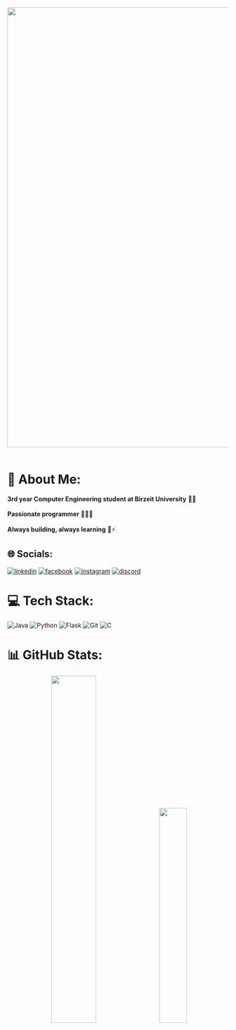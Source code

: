 <img src="https://github.com/Anmol-Baranwal/Cool-GIFs-For-GitHub/assets/74038190/0c7eb6ed-663b-4ce4-bfbd-18239a38ba1b" width="1000">
<br><br>


# 💫 About Me:
**3rd year Computer Engineering student at Birzeit University**  📖🔭 <br><br>**Passionate programmer** 👨‍💻🦈 <br><br>**Always building, always learning**  🚀⚡️



## 🌐 Socials:
<p><a target="_blank" href="https://www.linkedin.com/in/abedalrheemfialah" style="display: inline-block;"><img src="https://img.shields.io/badge/linkedin-logo?style=for-the-badge&logo=linkedin&logoColor=white&color=%230a77b6" alt="linkedin" /></a>
<a target="_blank" href="https://www.facebook.com/abedalrheem.fialah" style="display: inline-block;"><img src="https://img.shields.io/badge/facebook-logo?style=for-the-badge&logo=facebook&logoColor=white&color=%230866ff" alt="facebook" /></a>
<a target="_blank" href="https://www.instagram.com/abedfialah_03" style="display: inline-block;"><img src="https://img.shields.io/badge/instagram-logo?style=for-the-badge&logo=instagram&logoColor=white&color=%23F35369" alt="instagram" /></a>
<a target="_blank" href="https://discordapp.com/users/aboud2124/" style="display: inline-block;"><img src="https://img.shields.io/badge/Discord-%237289DA.svg?logo=discord&logoColor=white" alt="discord" /></a></p>



# 💻 Tech Stack:
![Java](https://img.shields.io/badge/java-%23ED8B00.svg?style=for-the-badge&logo=openjdk&logoColor=white)  ![Python](https://img.shields.io/badge/python-3670A0?style=for-the-badge&logo=python&logoColor=ffdd54)  ![Flask](https://img.shields.io/badge/flask-%23000.svg?style=for-the-badge&logo=flask&logoColor=white)  ![Git](https://img.shields.io/badge/git-%23F05033.svg?style=for-the-badge&logo=git&logoColor=white)  ![C](https://img.shields.io/badge/c-%2300599C.svg?style=for-the-badge&logo=c&logoColor=white)




# 📊 GitHub Stats:
<p align="center">
  <img src="https://github-readme-stats.vercel.app/api?username=iAboud98&theme=holi&hide_border=false&include_all_commits=false&count_private=false" width="45%" style="margin-right: 20px;">
  <img src="https://github-readme-stats.vercel.app/api/top-langs/?username=iAboud98&theme=holi&hide_border=false&include_all_commits=false&count_private=false&layout=compact" width="35.4%">
</p>

<br/>
